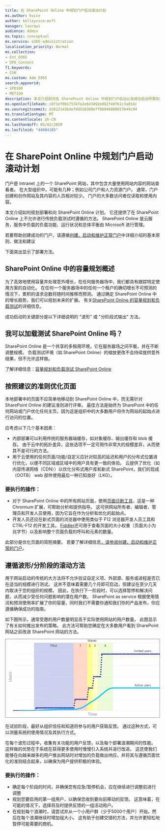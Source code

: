 ```yaml
---
title: 在 SharePoint Online 中规划门户启动滚动计划
ms.author: kvice
author: kelleyvice-msft
manager: laurawi
audience: Admin
ms.topic: conceptual
ms.service: o365-administration
localization_priority: Normal
ms.collection:
- Ent_O365
- SPO_Content
f1.keywords:
- CSH
ms.custom: Adm_O365
search.appverid:
- SPO160
- MET150
description: 本文介绍如何在 SharePoint Online 中规划门户启动以及成功启动所需的步骤
ms.openlocfilehash: c6f1ef0817534fe2e643492e882fe8f61c3a01dc
ms.sourcegitcommit: d1022143bdefdd5583d8eff08046808657b49c94
ms.translationtype: MT
ms.contentlocale: zh-CN
ms.lasthandoff: 05/02/2020
ms.locfileid: "44004105"
---
```

# <a name="planning-your-portal-launch-roll-out-plan-in-sharepoint-online"></a>在 SharePoint Online 中规划门户启动滚动计划

门户是 Intranet 上的一个 SharePoint 网站，其中包含大量使用网站内容的网站查看者。 在大型组织中，可能有几种；例如公司门户和人力资源门户。 通常，门户创建和创作网站及其内容的人员相对较少。 门户的大多数访问者仅读取和使用内容。

本文介绍如何规划部署和向 SharePoint Online 计划。 它还提供了在 SharePoint Online 上不允许进行传统负载测试时遵循的方法。 SharePoint Online 是云服务，服务中负载的负载功能、运行状况和总体平衡由 Microsoft 进行管理。

若要帮助创建成功的门户，请遵循[创建、启动和维护正常门户](https://go.microsoft.com/fwlink/?linkid=2105838)中详细介绍的基本原则、做法和建议 

下面突出显示了部署方法。

## <a name="overview-of-capacity-planning-in-sharepoint-online"></a>SharePoint Online 中的容量规划概述
为了高效地使用容量并处理意外增长，在任何服务器场中，我们都具有跟踪特定使用方案的自动化。 在任何一个服务器场中的任何一个租户的确切增长不可预测的情况下，累积的请求总数将随时间推移而预测。 通过确定 SharePoint Online 中的增长趋势，我们可以规划未来的扩展。 有关[SharePoint Online 的容量规划和负载测试](https://docs.microsoft.com/office365/enterprise/capacity-planning-and-load-testing-sharepoint-online)的详细信息。

成功启动的关键部分是以下详细说明的 "波形" 或 "分阶段式输出" 方法。 

## <a name="can-i-load-test-sharepoint-online"></a>我可以加载测试 SharePoint Online 吗？
SharePoint Online 是一个共享的多租用环境，它在服务器场之间平衡，并在不断调整规模。 负载测试环境（如 SharePoint Online）的缩放更改不会持续提供意外结果，但不允许这样做。 

了解详细信息：[容量规划和负载测试 SharePoint Online](https://docs.microsoft.com/office365/enterprise/capacity-planning-and-load-testing-sharepoint-online)

## <a name="optimize-pages-by-following-recommended-guidelines"></a>按照建议的准则优化页面
本地部署中的页面不应简单地移动到 SharePoint Online 中，而无需针对 SharePoint Online 的建议准则进行评审。 最佳方法是始终为 SharePoint 中的任何网站或门户优化任何主页，因为这是组织中的大多数用户将作为网站的起始点进行访问的位置。

应考虑以下几个基本因素：
- 内部部署可以利用传统的服务器端缓存，如对象缓存、输出缓存和 blob 缓存。 由于云中的拓扑差异，这些选项不一定可用作非常大的规模差异，从而使其不是可行的方法。
- 用于云使用的任何页面/功能/自定义应针对较高的延迟和用户的分布式位置进行优化，以便不同区域或区域中的用户具有更一致的体验。 云提供了优化（如内容传递网络（CDN））以优化分布式用户库和新式 SharePoint，我们的现成（OOTB） web 部件使用最后一种已知良好（LKG）。

### <a name="what-to-do"></a>要执行的操作：
 - 对于 SharePoint Online 中的所有网站页面，使用[页面诊断工具](https://aka.ms/perftool)，这是一种 Chromium 扩展，可帮助分析和提供指导。 这可供网站所有者、编辑者、管理员和开发人员使用，因为它旨在作为分析和优化的起始点。
 - 开发人员还应在新式页面的浏览器中使用类似于 F12 浏览器开发人员工具和 CTRL-F12 的开发工具。 [Fiddler](https://www.telerik.com/download/fiddler)还可用于查看页面的大小权重（页面大小为兆字节）以及影响整个页面负载的呼叫和元素的数量。 

此部分是优化页面的简短摘要。  若要了解详细信息[，请参阅创建、启动和维护正常的门户](https://go.microsoft.com/fwlink/?linkid=2105838)。

## <a name="follow-a-wave--phased-roll-out-approach"></a>遵循波形/分阶段的滚动方法
用于网站启动的传统的大方法将不允许验证自定义项、外部源、服务或进程是否已在适当的规模进行测试。 这并不意味着需要几个月即可启动，但建议在至少几天内取决于您的组织的规模。 因此，在执行下一阶段时，可以选择暂停和解决问题，从而减少受任何问题影响的潜在用户数。 SharePoint as service 根据使用情况和预测使用率扩展了你的容量，同时我们不需要你通知我们你的产品发布，你应遵循确保成功的指南。
  
如下图所示，通常受邀的用户数量明显高于实际使用网站的用户数量。 此图显示了有关如何推出发布的策略。 此方法可帮助您确定在大多数用户看到 SharePoint 网站之前改进 SharePoint 网站的方法。
  
![显示受邀并且处于活动状态的用户的图形](media/0bc14a20-9420-4986-b9b9-fbcd2c6e0fb9.png)
  
在试验阶段，最好从组织信任和知道将参与的用户获取反馈。 通过这种方式，可以测量系统的使用情况及其执行方式。
  
在每个波形过程中，收集有关功能的用户反馈，以及每个部署浪潮期间的性能。 这样做的优势在于系统在获得更多使用时慢慢引入系统并进行改进。 这还使我们能够在向越来越多的用户推出网站时对增加的负载做出响应，并将其与遵循页面优化的准则结合起来，以确保为用户提供积极的体验。

### <a name="what-to-do"></a>要执行的操作：
- 确定每个阶段的时间，并确保您有应急/暂停机会，应在继续进行调整前进行调整
- 规划您要启用的第一组用户，以确保您收到要向前移动的反馈。 这意味着，在可能的情况下，选择将及时提供反馈的一组活动用户。
- 在规划每个浪潮时，请尝试并从一个小用户群（少于5000个用户）开始，然后在每个浪潮继续时增加组大小。 这有助于创建交错的方法，并允许更轻松地暂停可能需要的商机。
